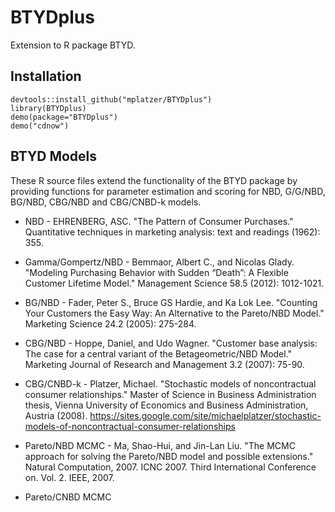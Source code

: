 BTYDplus
========

Extension to R package BTYD.

Installation
------------

```
devtools::install_github("mplatzer/BTYDplus")
library(BTYDplus)
demo(package="BTYDplus")
demo("cdnow")
```

BTYD Models
-----------

These R source files extend the functionality of the BTYD package by providing functions for parameter estimation and scoring for NBD, G/G/NBD, BG/NBD, CBG/NBD and CBG/CNBD-k models.

* NBD - EHRENBERG, ASC. "The Pattern of Consumer Purchases." Quantitative techniques in marketing analysis: text and readings (1962): 355.

* Gamma/Gompertz/NBD - Bemmaor, Albert C., and Nicolas Glady. "Modeling Purchasing Behavior with Sudden “Death”: A Flexible Customer Lifetime Model." Management Science 58.5 (2012): 1012-1021.

* BG/NBD - Fader, Peter S., Bruce GS Hardie, and Ka Lok Lee. "Counting Your Customers the Easy Way: An Alternative to the Pareto/NBD Model." Marketing Science 24.2 (2005): 275-284.

* CBG/NBD - Hoppe, Daniel, and Udo Wagner. "Customer base analysis: The case for a central variant of the Betageometric/NBD Model." Marketing Journal of Research and Management 3.2 (2007): 75-90.

* CBG/CNBD-k - Platzer, Michael. "Stochastic models of noncontractual consumer relationships." Master of Science in Business Administration thesis, Vienna University of Economics and Business Administration, Austria (2008). https://sites.google.com/site/michaelplatzer/stochastic-models-of-noncontractual-consumer-relationships

* Pareto/NBD MCMC - Ma, Shao-Hui, and Jin-Lan Liu. "The MCMC approach for solving the Pareto/NBD model and possible extensions." Natural Computation, 2007. ICNC 2007. Third International Conference on. Vol. 2. IEEE, 2007.

* Pareto/CNBD MCMC
